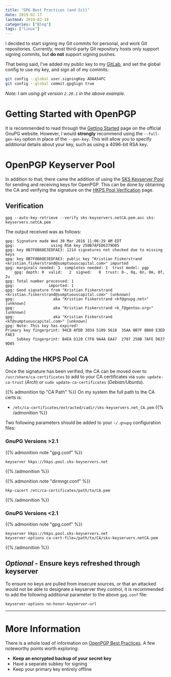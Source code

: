 ```yaml
---
title: "GPG Best Practices (and Git)"
date: 2019-02-17
lastmod: 2019-02-18
categories: ["Blog"]
tags: ["linux"]
---
```

I decided to start signing my Git commits for personal, and work Git
repositories. Currently, most third-party Git repository hosts only support
signing commits, but **do not** support signing pushes.
<!--more-->

That being said, I've added my public key to my
[GitLab](https://gitlab.com/bdebyl), and set the global config to use my key,
and sign all of my commits:
```bash
git config --global user.signingKey ADAA54FC
git config --global commit.gpgSign true
```
_Note: I am using git version `2.20.1` in the above example._

# Getting Started with OpenPGP
It is recommended to read through the
[Getting Started](https://www.gnupg.org/gph/en/manual/c14.html) page  on the
official GnuPG website. However, I would **strongly** recommend using the
`--full-gen-key` option in place of the `--gen-key`. This will allow you to
specify additional details about your key, such as using a 4096-bit RSA key.

# OpenPGP Keyserver Pool
In addition to that, there came the addition of using the
[SKS Keyserver Pool](https://sks-keyservers.net/overview-of-pools.php) for
sending and receiving keys for OpenPGP. This can be done by obtaining the CA and
verifying the signature on the
[HKPS Pool Verification](https://sks-keyservers.net/verify_tls.php) page.

## Verification
```
gpg --auto-key-retrieve --verify sks-keyservers.netCA.pem.asc sks-keyservers.netCA.pem
```

The output received was as follows:
```
gpg: Signature made Wed 30 Mar 2016 11:06:29 AM EDT
gpg:                using RSA key 250B7AFED6379D85
gpg: key 0B7F8B60E3EDFAE3: 1214 signatures not checked due to missing keys
gpg: key 0B7F8B60E3EDFAE3: public key "Kristian Fiskerstrand <kristian.fiskerstrand@sumptuouscapital.com>" imported
gpg: marginals needed: 3  completes needed: 1  trust model: pgp
    gpg: depth: 0  valid:   2  signed:   0  trust: 0-, 0q, 0n, 0m, 0f, 2u
gpg: Total number processed: 1
gpg:               imported: 1
gpg: Good signature from "Kristian Fiskerstrand <kristian.fiskerstrand@sumptuouscapital.com>" [unknown]
gpg:                 aka "Kristian Fiskerstrand <kf@gnupg.net>" [unknown]
gpg:                 aka "Kristian Fiskerstrand <k_f@gentoo.org>" [unknown]
gpg:                 aka "Kristian Fiskerstrand <kf@sumptuouscapital.com>" [unknown]
gpg: Note: This key has expired!
Primary key fingerprint: 94CB AFDD 3034 5109 5618  35AA 0B7F 8B60 E3ED FAE3
     Subkey fingerprint: B4EA D120 C7F8 9A4A EA47  2707 250B 7AFE D637 9D85
```

## Adding the HKPS Pool CA
Once the signature has been verified, the CA can be moved over to
`/usr/share/ca-certificates` to add to your CA certificates via `sudo
update-ca-trust` (_Arch_) or `sudo update-ca-certificates` (_Debian/Ubuntu_).

{{% admonition tip "CA Path" %}}
On my system the full path to the CA certs is:

- `/etc/ca-certificates/extracted/cadir/sks-keyservers.net_CA.pem`
{{% /admonition %}}

Two following parameters should be added to your `~/.gnupg` configuration files:

### GnuPG Versions >2.1
{{% admonition note "gpg.conf" %}}
```apacheconf
keyserver hkps://hkps.pool.sks-keyservers.net
```
{{% /admonition %}}

{{% admonition note "dirmngr.conf" %}}
```apacheconf
hkp-cacert /etc/ca-certificates/path/to/CA.pem
```
{{% /admonition %}}

### GnuPG Versions <2.1
{{% admonition note "gpg.conf" %}}
```apacheconf
keyserver hkps://hkps.pool.sks-keyservers.net
keyserver-options ca-cert-file=/path/to/CA/sks-keyservers.netCA.pem
```
{{% /admonition %}}

## *Optional* - Ensure keys refreshed through keyserver
To ensure no keys are pulled from insecure sources, or that an attacked would
not be able to designate a keyserver they control, it is recommended to add the
following additional parameter to the above `gpg.conf` file:
```
keyserver-options no-honor-keyserver-url
```

---

# More Information
There is a whole load of information on
[OpenPGP Best Practices](https://riseup.net/en/security/message-security/openpgp/best-practices).
A few noteworthy points worth exploring:

- **Keep an encrypted backup of your secret key**
- Have a separate subkey for signing
- Keep your primary key entirely offline
